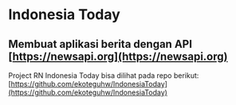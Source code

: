 # Indonesia Today

## Membuat aplikasi berita dengan API [https://newsapi.org](https://newsapi.org)

Project RN Indonesia Today bisa dilihat pada repo berikut: [https://github.com/ekoteguhw/IndonesiaToday](https://github.com/ekoteguhw/IndonesiaToday)
